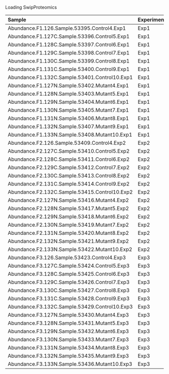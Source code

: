 Loading SwipProteomics


|Sample                                        |Experiment |Channel |Treatment |Fraction |
|:---------------------------------------------|:----------|:-------|:---------|:--------|
|Abundance.F1.126.Sample.53395.Control4.Exp1   |Exp1       |126     |Control   |F4       |
|Abundance.F1.127C.Sample.53396.Control5.Exp1  |Exp1       |127C    |Control   |F5       |
|Abundance.F1.128C.Sample.53397.Control6.Exp1  |Exp1       |128C    |Control   |F6       |
|Abundance.F1.129C.Sample.53398.Control7.Exp1  |Exp1       |129C    |Control   |F7       |
|Abundance.F1.130C.Sample.53399.Control8.Exp1  |Exp1       |130C    |Control   |F8       |
|Abundance.F1.131C.Sample.53400.Control9.Exp1  |Exp1       |131C    |Control   |F9       |
|Abundance.F1.132C.Sample.53401.Control10.Exp1 |Exp1       |132C    |Control   |F10      |
|Abundance.F1.127N.Sample.53402.Mutant4.Exp1   |Exp1       |127N    |Mutant    |F4       |
|Abundance.F1.128N.Sample.53403.Mutant5.Exp1   |Exp1       |128N    |Mutant    |F5       |
|Abundance.F1.129N.Sample.53404.Mutant6.Exp1   |Exp1       |129N    |Mutant    |F6       |
|Abundance.F1.130N.Sample.53405.Mutant7.Exp1   |Exp1       |130N    |Mutant    |F7       |
|Abundance.F1.131N.Sample.53406.Mutant8.Exp1   |Exp1       |131N    |Mutant    |F8       |
|Abundance.F1.132N.Sample.53407.Mutant9.Exp1   |Exp1       |132N    |Mutant    |F9       |
|Abundance.F1.133N.Sample.53408.Mutant10.Exp1  |Exp1       |133N    |Mutant    |F10      |
|Abundance.F2.126.Sample.53409.Control4.Exp2   |Exp2       |126     |Control   |F4       |
|Abundance.F2.127C.Sample.53410.Control5.Exp2  |Exp2       |127C    |Control   |F5       |
|Abundance.F2.128C.Sample.53411.Control6.Exp2  |Exp2       |128C    |Control   |F6       |
|Abundance.F2.129C.Sample.53412.Control7.Exp2  |Exp2       |129C    |Control   |F7       |
|Abundance.F2.130C.Sample.53413.Control8.Exp2  |Exp2       |130C    |Control   |F8       |
|Abundance.F2.131C.Sample.53414.Control9.Exp2  |Exp2       |131C    |Control   |F9       |
|Abundance.F2.132C.Sample.53415.Control10.Exp2 |Exp2       |132C    |Control   |F10      |
|Abundance.F2.127N.Sample.53416.Mutant4.Exp2   |Exp2       |127N    |Mutant    |F4       |
|Abundance.F2.128N.Sample.53417.Mutant5.Exp2   |Exp2       |128N    |Mutant    |F5       |
|Abundance.F2.129N.Sample.53418.Mutant6.Exp2   |Exp2       |129N    |Mutant    |F6       |
|Abundance.F2.130N.Sample.53419.Mutant7.Exp2   |Exp2       |130N    |Mutant    |F7       |
|Abundance.F2.131N.Sample.53420.Mutant8.Exp2   |Exp2       |131N    |Mutant    |F8       |
|Abundance.F2.132N.Sample.53421.Mutant9.Exp2   |Exp2       |132N    |Mutant    |F9       |
|Abundance.F2.133N.Sample.53422.Mutant10.Exp2  |Exp2       |133N    |Mutant    |F10      |
|Abundance.F3.126.Sample.53423.Control4.Exp3   |Exp3       |126     |Control   |F4       |
|Abundance.F3.127C.Sample.53424.Control5.Exp3  |Exp3       |127C    |Control   |F5       |
|Abundance.F3.128C.Sample.53425.Control6.Exp3  |Exp3       |128C    |Control   |F6       |
|Abundance.F3.129C.Sample.53426.Control7.Exp3  |Exp3       |129C    |Control   |F7       |
|Abundance.F3.130C.Sample.53427.Control8.Exp3  |Exp3       |130C    |Control   |F8       |
|Abundance.F3.131C.Sample.53428.Control9.Exp3  |Exp3       |131C    |Control   |F9       |
|Abundance.F3.132C.Sample.53429.Control10.Exp3 |Exp3       |132C    |Control   |F10      |
|Abundance.F3.127N.Sample.53430.Mutant4.Exp3   |Exp3       |127N    |Mutant    |F4       |
|Abundance.F3.128N.Sample.53431.Mutant5.Exp3   |Exp3       |128N    |Mutant    |F5       |
|Abundance.F3.129N.Sample.53432.Mutant6.Exp3   |Exp3       |129N    |Mutant    |F6       |
|Abundance.F3.130N.Sample.53433.Mutant7.Exp3   |Exp3       |130N    |Mutant    |F7       |
|Abundance.F3.131N.Sample.53434.Mutant8.Exp3   |Exp3       |131N    |Mutant    |F8       |
|Abundance.F3.132N.Sample.53435.Mutant9.Exp3   |Exp3       |132N    |Mutant    |F9       |
|Abundance.F3.133N.Sample.53436.Mutant10.Exp3  |Exp3       |133N    |Mutant    |F10      |
